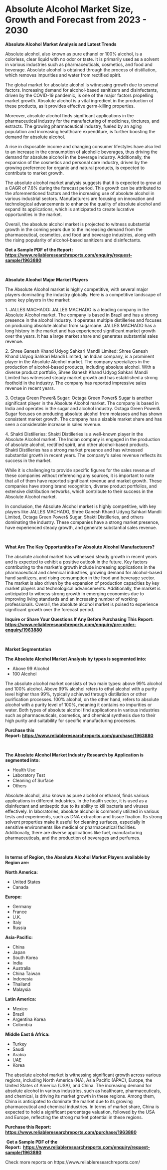 <p><h1>Absolute Alcohol Market Size, Growth and Forecast from 2023 - 2030</h1></p><p><strong>Absolute Alcohol Market Analysis and Latest Trends</strong></p>
<p><p>Absolute alcohol, also known as pure ethanol or 100% alcohol, is a colorless, clear liquid with no odor or taste. It is primarily used as a solvent in various industries such as pharmaceuticals, cosmetics, and food and beverage. Absolute alcohol is obtained through the process of distillation, which removes impurities and water from rectified spirit.</p><p>The global market for absolute alcohol is witnessing growth due to several factors. Increasing demand for alcohol-based sanitizers and disinfectants, driven by the COVID-19 pandemic, is one of the major factors propelling market growth. Absolute alcohol is a vital ingredient in the production of these products, as it provides effective germ-killing properties.</p><p>Moreover, absolute alcohol finds significant applications in the pharmaceutical industry for the manufacturing of medicines, tinctures, and extracts. The growing pharmaceutical industry, fueled by an aging population and increasing healthcare expenditure, is further boosting the demand for absolute alcohol.</p><p>A rise in disposable income and changing consumer lifestyles have also led to an increase in the consumption of alcoholic beverages, thus driving the demand for absolute alcohol in the beverage industry. Additionally, the expansion of the cosmetics and personal care industry, driven by the growing preference for organic and natural products, is expected to contribute to market growth.</p><p>The absolute alcohol market analysis suggests that it is expected to grow at a CAGR of 7.6% during the forecast period. This growth can be attributed to the aforementioned factors and the increasing use of absolute alcohol in various industrial sectors. Manufacturers are focusing on innovation and technological advancements to enhance the quality of absolute alcohol and expand its applications, which is anticipated to create lucrative opportunities in the market.</p><p>Overall, the absolute alcohol market is projected to witness substantial growth in the coming years due to the increasing demand from the pharmaceutical, cosmetics, and food and beverage industries, along with the rising popularity of alcohol-based sanitizers and disinfectants.</p></p>
<p><strong>Get a Sample PDF of the Report:&nbsp; <a href="https://www.reliableresearchreports.com/enquiry/request-sample/1963880">https://www.reliableresearchreports.com/enquiry/request-sample/1963880</a></strong></p>
<p>&nbsp;</p>
<p><strong>Absolute Alcohol Major Market Players</strong></p>
<p><p>The Absolute Alcohol market is highly competitive, with several major players dominating the industry globally. Here is a competitive landscape of some key players in the market:</p><p>1. JALLES MACHADO: JALLES MACHADO is a leading company in the Absolute Alcohol market. The company is based in Brazil and has a strong presence in the alcohol industry. It operates multiple distilleries and focuses on producing absolute alcohol from sugarcane. JALLES MACHADO has a long history in the market and has experienced significant market growth over the years. It has a large market share and generates substantial sales revenue.</p><p>2. Shree Ganesh Khand Udyog Sahkari Mandli Limited: Shree Ganesh Khand Udyog Sahkari Mandli Limited, an Indian company, is a prominent player in the Absolute Alcohol market. The company specializes in the production of alcohol-based products, including absolute alcohol. With a diverse product portfolio, Shree Ganesh Khand Udyog Sahkari Mandli Limited has witnessed steady market growth and has established a strong foothold in the industry. The company has reported impressive sales revenue in recent years.</p><p>3. Octaga Green Power& Sugar: Octaga Green Power& Sugar is another significant player in the Absolute Alcohol market. The company is based in India and operates in the sugar and alcohol industry. Octaga Green Power& Sugar focuses on producing absolute alcohol from molasses and has shown consistent market growth. The company has a sizable market share and has seen a considerable increase in sales revenue.</p><p>4. Shakti Distilleries: Shakti Distilleries is a well-known player in the Absolute Alcohol market. The Indian company is engaged in the production of absolute alcohol, rectified spirit, and other alcohol-based products. Shakti Distilleries has a strong market presence and has witnessed substantial growth in recent years. The company's sales revenue reflects its success in the market.</p><p>While it is challenging to provide specific figures for the sales revenue of these companies without referencing any sources, it is important to note that all of them have reported significant revenue and market growth. These companies have strong brand recognition, diverse product portfolios, and extensive distribution networks, which contribute to their success in the Absolute Alcohol market.</p><p>In conclusion, the Absolute Alcohol market is highly competitive, with key players like JALLES MACHADO, Shree Ganesh Khand Udyog Sahkari Mandli Limited, Octaga Green Power& Sugar, Shakti Distilleries, and others dominating the industry. These companies have a strong market presence, have experienced steady growth, and generate substantial sales revenue.</p></p>
<p>&nbsp;</p>
<p><strong>What Are The Key Opportunities For Absolute Alcohol Manufacturers?</strong></p>
<p><p>The absolute alcohol market has witnessed steady growth in recent years and is expected to exhibit a positive outlook in the future. Key factors contributing to the market's growth include increasing applications in the pharmaceutical and chemical industries, growing demand for alcohol-based hand sanitizers, and rising consumption in the food and beverage sector. The market is also driven by the expansion of production capacities by key market players and technological advancements. Additionally, the market is anticipated to witness strong growth in emerging economies due to improving living standards and an increasing number of working professionals. Overall, the absolute alcohol market is poised to experience significant growth over the forecast period.</p></p>
<p><strong>Inquire or Share Your Questions If Any Before Purchasing This Report: <a href="https://www.reliableresearchreports.com/enquiry/pre-order-enquiry/1963880">https://www.reliableresearchreports.com/enquiry/pre-order-enquiry/1963880</a></strong></p>
<p>&nbsp;</p>
<p><strong>Market Segmentation</strong></p>
<p><strong>The Absolute Alcohol Market Analysis by types is segmented into:</strong></p>
<p><ul><li>Above 99 Alcohol</li><li>100 Alcohol</li></ul></p>
<p><p>The absolute alcohol market consists of two main types: above 99% alcohol and 100% alcohol. Above 99% alcohol refers to ethyl alcohol with a purity level higher than 99%, typically achieved through distillation or other purification processes. 100% alcohol, on the other hand, refers to absolute alcohol with a purity level of 100%, meaning it contains no impurities or water. Both types of absolute alcohol find applications in various industries such as pharmaceuticals, cosmetics, and chemical synthesis due to their high purity and suitability for specific manufacturing processes.</p></p>
<p><strong>Purchase this Report:&nbsp;<a href="https://www.reliableresearchreports.com/purchase/1963880">https://www.reliableresearchreports.com/purchase/1963880</a></strong></p>
<p>&nbsp;</p>
<p><strong>The Absolute Alcohol Market Industry Research by Application is segmented into:</strong></p>
<p><ul><li>Health Use</li><li>Laboratory Test</li><li>Cleaning of Surface</li><li>Others</li></ul></p>
<p><p>Absolute alcohol, also known as pure alcohol or ethanol, finds various applications in different industries. In the health sector, it is used as a disinfectant and antiseptic due to its ability to kill bacteria and viruses effectively. In laboratories, absolute alcohol is commonly utilized in various tests and experiments, such as DNA extraction and tissue fixation. Its strong solvent properties make it useful for cleaning surfaces, especially in sensitive environments like medical or pharmaceutical facilities. Additionally, there are diverse applications like fuel, manufacturing pharmaceuticals, and the production of beverages and perfumes.</p></p>
<p>&nbsp;</p>
<p><strong>In terms of Region, the Absolute Alcohol Market Players available by Region are:</strong></p>
<p>
    <p> <strong> North America: </strong>
        <ul>
            <li>United States</li>
            <li>Canada</li>
        </ul>
        </p> 
    <p> <strong> Europe: </strong>
        <ul>
            <li>Germany</li>
            <li>France</li>
            <li>U.K.</li>
            <li>Italy</li>
            <li>Russia</li>
        </ul>
        </p> 
    <p> <strong> Asia-Pacific: </strong>
        <ul>
            <li>China</li>
            <li>Japan</li>
            <li>South Korea</li>
            <li>India</li>
            <li>Australia</li>
            <li>China Taiwan</li>
            <li>Indonesia</li>
            <li>Thailand</li>
            <li>Malaysia</li>
        </ul>
        </p> 
    <p> <strong> Latin America: </strong>
        <ul>
            <li>Mexico</li>
            <li>Brazil</li>
            <li>Argentina Korea</li>
            <li>Colombia</li>
        </ul>
        </p> 
    <p> <strong> Middle East & Africa: </strong>
        <ul>
            <li>Turkey</li>
            <li>Saudi</li>
            <li>Arabia</li>
            <li>UAE</li>
            <li>Korea</li>
        </ul>
    </p>
    </p>
<p><p>The absolute alcohol market is witnessing significant growth across various regions, including North America (NA), Asia Pacific (APAC), Europe, the United States of America (USA), and China. The increasing demand for absolute alcohol in various industries, such as healthcare, pharmaceuticals, and chemical, is driving its market growth in these regions. Among them, China is anticipated to dominate the market due to its growing pharmaceutical and chemical industries. In terms of market share, China is expected to hold a significant percentage valuation, followed by the USA and Europe, reflecting the strong market potential in these regions.</p></p>
<p><strong>Purchase this Report: <a href="https://www.reliableresearchreports.com/purchase/1963880">https://www.reliableresearchreports.com/purchase/1963880</a></strong></p>
<p>&nbsp;<strong>Get a Sample PDF of the Report:&nbsp;&nbsp;<a href="https://www.reliableresearchreports.com/enquiry/request-sample/1963880">https://www.reliableresearchreports.com/enquiry/request-sample/1963880</a></strong></p>
<p><strong></strong></p>
<p>Check more reports on https://www.reliableresearchreports.com/</p>